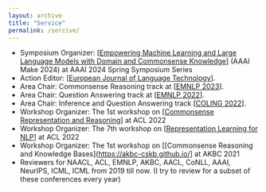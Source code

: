 ```yaml
---
layout: archive
title: "Service"
permalink: /sercive/
---
```


- Symposium Organizer: [[Empowering Machine Learning and Large Language Models with Domain and Commonsense Knowledge](https://aaai.org/conference/spring-symposia/sss24/)] (AAAI Make 2024) at AAAI 2024 Spring Symposium Series
- Action Editor: [[European Journal of Language Technology](https://www.nejlt.org/">Northern)].
- Area Chair: Commonsense Reasoning track at [[EMNLP 2023](https://2023.emnlp.org/)].
- Area Chair: Question Answering track at [[EMNLP 2022](https://2022.emnlp.org/)].
- Area Chair: Inference and Question Answering track [[COLING 2022](https://coling2022.org/)].
- Workshop Organizer: The 1st workshop on [[Commonsense Representation and Reasoning](https://csrr-workshop.github.io/)] at ACL 2022 
- Workshop Organizer: The 7th workshop on [[Representation Learning for NLP](https://sites.google.com/view/repl4nlp2022/home?authuser=0)] at ACL 2022
- Workshop Organizer: The 1st workshop on [[Commonsense Reasoning and Knowledge Bases](https://akbc-cskb.github.io/] at AKBC 2021 
- Reviewers for NAACL, ACL, EMNLP, AKBC, AACL, CoNLL, AAAI, NeurIPS, ICML, ICML from 2019 till now. (I try to review for a subset of these conferences every year)
